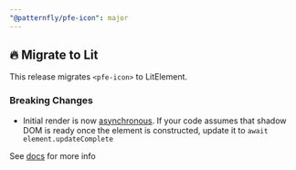 ```yaml
---
"@patternfly/pfe-icon": major
---
```


## 🔥 Migrate to Lit

This release migrates `<pfe-icon>` to LitElement.

### Breaking Changes
- Initial render is now [asynchronous](https://lit.dev/docs/components/lifecycle/#reactive-update-cycle).
  If your code assumes that shadow DOM is ready once the element is constructed, update it to `await element.updateComplete`


See [docs](https://patternflyelements.org/components/icon/) for more info
